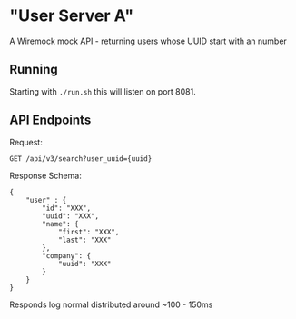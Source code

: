 # "User Server A"
A Wiremock mock API - returning users whose UUID start with an number

## Running
Starting with `./run.sh` this will listen on port 8081.

## API Endpoints
Request: 

```
GET /api/v3/search?user_uuid={uuid}
```

Response Schema: 
```
{
    "user" : { 
        "id": "XXX",
        "uuid": "XXX", 
        "name": { 
            "first": "XXX", 
            "last": "XXX"
        }, 
        "company": { 
            "uuid": "XXX" 
        } 
    }
}
```
Responds log normal distributed around ~100 - 150ms